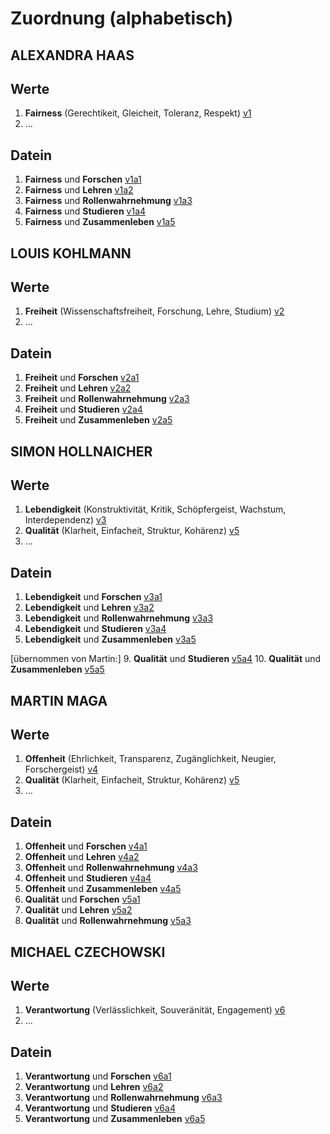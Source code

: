 # Zuordnung (alphabetisch)
## ALEXANDRA HAAS
## Werte
1. **Fairness** (Gerechtikeit, Gleicheit, Toleranz, Respekt)
  [v1](/../contents/values/v1_fairness.md)
2. …

## Datein
1. **Fairness** und **Forschen** [v1a1](../contents/fields/v1a1.md)
2. **Fairness** und **Lehren** [v1a2](../contents/fields/v1a2.md)
3. **Fairness** und **Rollenwahrnehmung** [v1a3](../contents/fields/v1a3.md)
4. **Fairness** und **Studieren** [v1a4](../contents/fields/v1a4.md)
5. **Fairness** und **Zusammenleben** [v1a5](../contents/fields/v1a5.md)

## LOUIS KOHLMANN
## Werte
1. **Freiheit** (Wissenschaftsfreiheit, Forschung, Lehre, Studium)
  [v2](../contents/values/v2_freedom.md)
2. …

## Datein
1. **Freiheit** und **Forschen** [v2a1](../contents/fields/v2a1.md)
2. **Freiheit** und **Lehren** [v2a2](../contents/fields/v2a2.md)
3. **Freiheit** und **Rollenwahrnehmung** [v2a3](../contents/fields/v2a3.md)
4. **Freiheit** und **Studieren** [v2a4](../contents/fields/v2a4.md)
5. **Freiheit** und **Zusammenleben** [v2a5](../contents/fields/v2a5.md)

## SIMON HOLLNAICHER
## Werte
1. **Lebendigkeit** (Konstruktivität, Kritik, Schöpfergeist, Wachstum,
  Interdependenz)
  [v3](../contents/values/v3_liveliness.md)
2. **Qualität** (Klarheit, Einfacheit, Struktur, Kohärenz)
  [v5](../contents/values/v5_quality.md)
3. …

## Datein
1. **Lebendigkeit** und **Forschen** [v3a1](../contents/fields/v3a1.md)
2. **Lebendigkeit** und **Lehren** [v3a2](../contents/fields/v3a2.md)
3. **Lebendigkeit** und **Rollenwahrnehmung** [v3a3](../contents/fields/v3a3.md)
4. **Lebendigkeit** und **Studieren** [v3a4](../contents/fields/v3a4.md)
5. **Lebendigkeit** und **Zusammenleben** [v3a5](../contents/fields/v3a5.md)

[übernommen von Martin:]
9. **Qualität** und **Studieren** [v5a4](../contents/fields/v5a4.md)
10. **Qualität** und **Zusammenleben** [v5a5](../contents/fields/v5a5.md)

## MARTIN MAGA
## Werte
1. **Offenheit** (Ehrlichkeit, Transparenz, Zugänglichkeit, Neugier,
  Forschergeist)
  [v4](../contents/values/v4_openness.md)
2. **Qualität** (Klarheit, Einfacheit, Struktur, Kohärenz)
  [v5](../contents/values/v5_quality.md)
3. …

## Datein
1. **Offenheit** und **Forschen** [v4a1](../contents/fields/v4a1.md)
2. **Offenheit** und **Lehren** [v4a2](../contents/fields/v4a2.md)
3. **Offenheit** und **Rollenwahrnehmung** [v4a3](../contents/fields/v4a3.md)
4. **Offenheit** und **Studieren** [v4a4](../contents/fields/v4a4.md)
5. **Offenheit** und **Zusammenleben** [v4a5](../contents/fields/v4a5.md)
6. **Qualität** und **Forschen** [v5a1](../contents/fields/v5a1.md)
7. **Qualität** und **Lehren** [v5a2](../contents/fields/v5a2.md)
8. **Qualität** und **Rollenwahrnehmung** [v5a3](../contents/fields/v5a3.md)

## MICHAEL CZECHOWSKI
## Werte
1. **Verantwortung** (Verlässlichkeit, Souveränität, Engagement)
  [v6](../contents/values/v6_responsibility.md)
2. …

## Datein
1. **Verantwortung** und **Forschen** [v6a1](../contents/fields/v6a1.md)
2. **Verantwortung** und **Lehren** [v6a2](../contents/fields/v6a2.md)
3. **Verantwortung** und **Rollenwahrnehmung** [v6a3](../contents/fields/v6a3.md)
4. **Verantwortung** und **Studieren** [v6a4](../contents/fields/v6a4.md)
5. **Verantwortung** und **Zusammenleben** [v6a5](../contents/fields/v6a5.md)
